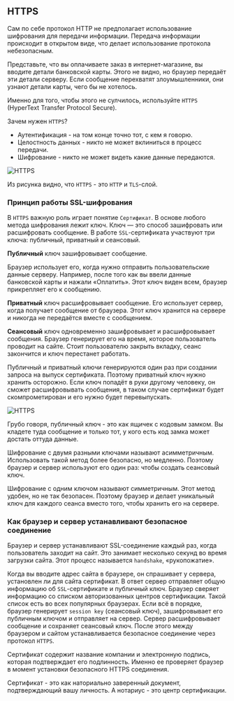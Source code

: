 ## HTTPS

Сам по себе протокол HTTP не предполагает использование шифрования для передачи информации. Передача информации происходит в открытом виде, что делает использование протокола небезопасным.

Представьте, что вы оплачиваете заказ в интернет-магазине, вы вводите детали банковской карты. Этого не видно, но браузер передаёт эти детали серверу. Если сообщение перехватят злоумышленники, они узнают детали карты, чего бы не хотелось.

Именно для того, чтобы этого не сулчилось, используйте `HTTPS` (HyperText Transfer Protocol Secure).

Зачем нужен `HTTPS`?

* Аутентификация - на том конце точно тот, с кем я говорю.
* Целостность данных - никто не может вклиниться в процесс передачи.
* Шифрование - никто не может видеть какие данные передаются.

![HTTPS](../images/http/https.png)

Из рисунка видно, что `HTTPS` - это `HTTP` и `TLS`-слой.

### Принцип работы SSL-шифрования

В `HTTPS` важную роль играет понятие `Сертификат`. 
В основе любого метода шифрования лежит ключ. Ключ — это способ зашифровать или расшифровать сообщение. В работе `SSL`-сертификата участвуют три ключа: публичный, приватный и сеансовый.

**Публичный** ключ зашифровывает сообщение.

Браузер использует его, когда нужно отправить пользовательские данные серверу. Например, после того как вы ввели данные банковской карты и нажали «Оплатить». Этот ключ виден всем, браузер прикрепляет его к сообщению. 

**Приватный** ключ расшифровывает сообщение. Его использует сервер, когда получает сообщение от браузера. Этот ключ хранится на сервере и никогда не передаётся вместе с сообщением.

**Сеансовый** ключ одновременно зашифровывает и расшифровывает сообщения. Браузер генерирует его на время, которое пользователь проводит на сайте. Стоит пользователю закрыть вкладку, сеанс закончится и ключ перестанет работать.

Публичный и приватный ключи генерируются один раз при создании запроса на выпуск сертификата. Поэтому приватный ключ нужно хранить осторожно. Если ключ попадёт в руки другому человеку, он сможет расшифровывать сообщения, в таком случае сертификат будет скомпрометирован и его нужно будет перевыпускать.

![HTTPS](../images/http/assimetric.png)

Грубо говоря, публичный ключ - это как ящичек с кодовым замком. Вы кладете туда сообщение и только тот, у кого есть код замка может достать оттуда данные.

Шифрование с двумя разными ключами называют асимметричным. Использовать такой метод более безопасно, но медленно. Поэтому браузер и сервер используют его один раз: чтобы создать сеансовый ключ.

Шифрование с одним ключом называют симметричным. Этот метод удобен, но не так безопасен. Поэтому браузер и делает уникальный ключ для каждого сеанса вместо того, чтобы хранить его на сервере.

### Как браузер и сервер устанавливают безопасное соединение

Браузер и сервер устанавливают SSL-соединение каждый раз, когда пользователь заходит на сайт. Это занимает несколько секунд во время загрузки сайта. Этот процесс называется `handshake`, «рукопожатие».

Когда вы вводите адрес сайта в браузере, он спрашивает у сервера, установлен ли для сайта сертификат. В ответ сервер отправляет общую информацию об `SSL`-сертификате и публичный ключ. Браузер сверяет информацию со списком авторизованных центров сертификации. Такой список есть во всех популярных браузерах. Если всё в порядке, браузер генерирует `session key` (сеансовый ключ), зашифровывает его публичным ключом и отправляет на сервер. Сервер расшифровывает сообщение и сохраняет сеансовый ключ. После этого между браузером и сайтом устанавливается безопасное соединение через протокол `HTTPS`.

Сертификат содержит название компании и электронную подпись, которая подтверждает его подлинность. Именно ее проверяет браузер в момент установки безопасного HTTPS соединения.

Сертификат - это как наториально заверенный документ, подтверждающий вашу личность. А нотариус - это центр сертификации.